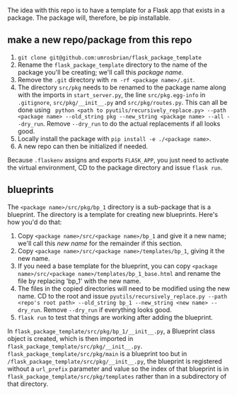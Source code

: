 The idea with this repo is to have a template for a Flask app that exists in a package.  The package will, therefore, be pip installable.

## make a new repo/package from this repo

1. `git clone git@github.com:umrosbrian/flask_package_template`
2. Rename the `flask_package_template` directory to the name of the package you'll be creating; we'll call this *package name*.
3. Remove the `.git` directory with `rm -rf <package name>/.git`.
4. The directory `src/pkg` needs to be renamed to the package name along with the imports in `start_server.py`, the line `src/pkg.egg-info` in `.gitignore`, `src/pkg/__init__.py` and `src/pkg/routes.py`.  This can all be done using ` python <path to pyutils/recursively_replace.py> --path <package name> --old_string pkg --new_string <package name> --all --dry_run`.  Remove `--dry_run` to do the actual replacements if all looks good.
5. Locally install the package with `pip install -e ./<package name>`.
6. A new repo can then be initialized if needed.

Because `.flaskenv` assigns and exports `FLASK_APP`, you just need to activate the virtual environment, CD to the package directory and issue `flask run`.

## blueprints

The `<package name>/src/pkg/bp_1` directory is a sub-package that is a blueprint.  The directory is a template for creating new blueprints.  Here's how you'd do that:
1. Copy `<package name>/src/<package name>/bp_1` and give it a new name; we'll call this *new name* for the remainder if this section.
2. Copy `<package name>/src/<package name>/templates/bp_1`, giving it the new name.
3. If you need a base template for the blueprint, you can copy `<package name>/src/<package name>/templates/bp_1_base.html` and rename the file by replacing 'bp_1' with the new name.
4. The files in the copied directories will need to be modified using the new name.  CD to the <package name> root and issue `pyutils/recursively_replace.py --path <repo's root path> --old_string bp_1 --new_string <new name> --dry_run`.  Remove `--dry_run` if everything looks good.
5. `flask run` to test that things are working after adding the blueprint.

In `flask_package_template/src/pkg/bp_1/__init__.py`, a Blueprint class object is created, which is then imported in `flask_package_template/src/pkg/__init__.py`.  `flask_package_template/src/pkg/main` is a blueprint too but in `/flask_package_template/src/pkg/__init__.py`, the blueprint is registered without a `url_prefix` parameter and value so the index of that blueprint is in `flask_package_template/src/pkg/templates` rather than in a subdirectory of that 
directory.